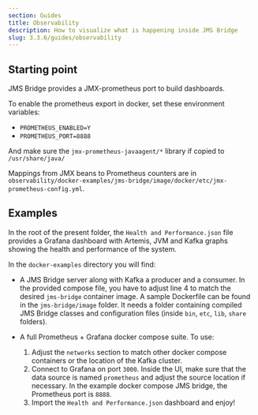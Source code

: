 ```yaml
---
section: Guides
title: Observability
description: How to visualize what is happening inside JMS Bridge
slug: 3.3.6/guides/observability
---
```


## Starting point

JMS Bridge provides a JMX-prometheus port to build dashboards.

To enable the prometheus export in docker, set these environment variables:

* `PROMETHEUS_ENABLED=Y`
* `PROMETHEUS_PORT=8888`

And make sure the `jmx-prometheus-javaagent/*` library if copied to `/usr/share/java/`

Mappings from JMX beans to Prometheus counters are in `observability/docker-examples/jms-bridge/image/docker/etc/jmx-prometheus-config.yml`.

## Examples

In the root of the present folder, the `Health and Performance.json` file provides a Grafana dashboard with Artemis, JVM and Kafka graphs showing the health and performance of the system.

In the `docker-examples` directory you will find:

* A JMS Bridge server along with Kafka a producer and a consumer. In the provided compose file, you have to adjust line 4 to match the desired `jms-bridge` container image. A sample Dockerfile can be found in the `jms-bridge/image` folder. It needs a folder containing compiled JMS Bridge classes and configuration files (inside `bin`, `etc`, `lib`, `share` folders).

* A full Prometheus + Grafana docker compose suite. To use:
  1. Adjust the `networks` section to match other docker compose containers or the location of the Kafka cluster.
  2. Connect to Grafana on port `3000`. Inside the UI, make sure that the data source is named `prometheus` and adjust the source location if necessary. In the example docker compose JMS bridge, the Prometheus port is `8888`.
  3. Import the `Health and Performance.json` dashboard and enjoy!
